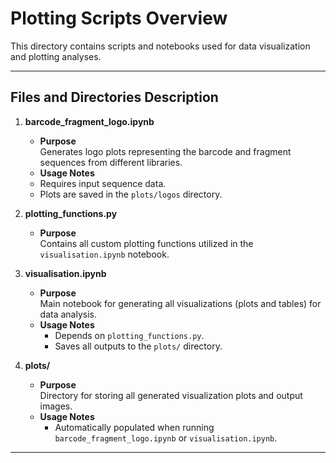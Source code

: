 # Plotting Scripts Overview

This directory contains scripts and notebooks used for data visualization and plotting analyses.

---

## Files and Directories Description

1. **barcode_fragment_logo.ipynb**  
    - **Purpose**  
    Generates logo plots representing the barcode and fragment sequences from different libraries.  
    - **Usage Notes**  
    - Requires input sequence data.
    - Plots are saved in the `plots/logos` directory.

2. **plotting_functions.py**  
    - **Purpose**  
    Contains all custom plotting functions utilized in the `visualisation.ipynb` notebook.  

3. **visualisation.ipynb**  
   - **Purpose**  
     Main notebook for generating all visualizations (plots and tables) for data analysis.  
   - **Usage Notes**  
     - Depends on `plotting_functions.py`.
     - Saves all outputs to the `plots/` directory.

4. **plots/**  
   - **Purpose**  
     Directory for storing all generated visualization plots and output images.  
   - **Usage Notes**  
     - Automatically populated when running `barcode_fragment_logo.ipynb` or `visualisation.ipynb`.

---
